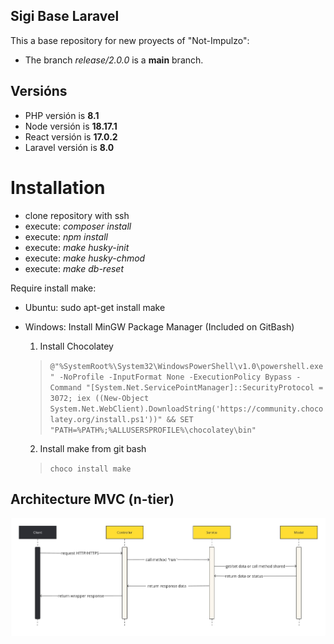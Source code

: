 ## Sigi Base Laravel

This a base repository for new proyects of "Not-Impulzo":

- The branch *release/2.0.0* is a **main** branch.

## Versións

* PHP versión is **8.1**
* Node versión is **18.17.1**
* React versión is **17.0.2**
* Laravel versión is **8.0**

# Installation

* clone repository with ssh
* execute: *composer install*
* execute: *npm install*
* execute: *make husky-init*
* execute: *make husky-chmod*
* execute: *make db-reset*

Require install make:

* Ubuntu: sudo apt-get install make
* Windows: Install MinGW Package Manager (Included on GitBash)

  1. Install Chocolatey

  > ``@"%SystemRoot%\System32\WindowsPowerShell\v1.0\powershell.exe" -NoProfile -InputFormat None -ExecutionPolicy Bypass -Command "[System.Net.ServicePointManager]::SecurityProtocol = 3072; iex ((New-Object System.Net.WebClient).DownloadString('https://community.chocolatey.org/install.ps1'))" && SET "PATH=%PATH%;%ALLUSERSPROFILE%\chocolatey\bin"``
  >

  2. Install make from git bash

  > ``choco install make``
  >

## Architecture MVC (n-tier)

![1711685418029](image/README/1711685418029.png)
